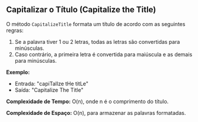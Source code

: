 ## Capitalizar o Título (Capitalize the Title)

O método `CapitalizeTitle` formata um título de acordo com as seguintes regras:
1. Se a palavra tiver 1 ou 2 letras, todas as letras são convertidas para minúsculas.
2. Caso contrário, a primeira letra é convertida para maiúscula e as demais para minúsculas.

**Exemplo:**
- Entrada: "capiTalIze tHe titLe"
- Saída: "Capitalize The Title"

**Complexidade de Tempo:** O(n), onde n é o comprimento do título.

**Complexidade de Espaço:** O(n), para armazenar as palavras formatadas.
